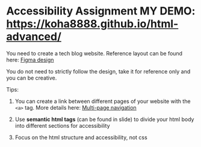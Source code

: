 # Accessibility Assignment MY DEMO: https://koha8888.github.io/html-advanced/

You need to create a tech blog website. Reference layout can be found here: [Figma design](https://www.figma.com/file/fyN3JrM4xQQJpD7TWwvmTg/frame?node-id=0%3A1)

You do not need to strictly follow the design, take it for reference only and you can be creative.

Tips:

1. You can create a link between different pages of your website with the `<a>` tag. More details here: [Multi-page navigation](https://www.w3.org/wiki/Creating_multiple_pages_with_navigation_menus)

2. Use **semantic html tags** (can be found in slide) to divide your html body into different sections for accessibility

3. Focus on the html structure and accessibility, not css
